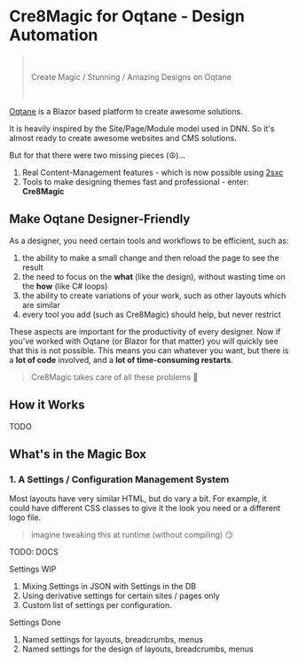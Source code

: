 # Cre8Magic for Oqtane - Design Automation

> &nbsp;
> 
> Create Magic / Stunning / Amazing Designs on Oqtane
> 
> &nbsp;

[Oqtane](https://www.oqtane.org/) is a Blazor based platform to create awesome solutions. 

It is heavily inspired by the Site/Page/Module model used in DNN.
So it's almost ready to create awesome websites and CMS solutions. 

But for that there were two missing pieces (☮️)...

1. Real Content-Management features - which is now possible using [2sxc](https://2sxc.org)
1. Tools to make designing themes fast and professional - enter: **Cre8Magic** 

## Make Oqtane Designer-Friendly

As a designer, you need certain tools and workflows to be efficient, such as:

1. the ability to make a small change and then reload the page to see the result
1. the need to focus on the **what** (like the design), without wasting time on the **how** (like C# loops)
1. the ability to create variations of your work, such as other layouts which are similar
1. every tool you add (such as Cre8Magic) should help, but never restrict

These aspects are important for the productivity of every designer. 
Now if you've worked with Oqtane (or Blazor for that matter) you will quickly see that this is not possible. 
This means you can whatever you want, but there is a **lot of code** involved, and a **lot of time-consuming restarts**.

> 
> Cre8Magic takes care of all these problems 🚀
> 

## How it Works

TODO

## What's in the Magic Box

### 1. A Settings / Configuration Management System

Most layouts have very similar HTML, but do vary a bit. 
For example, it could have different CSS classes to give it the look you need or a different logo file. 

> imagine tweaking this at runtime (without compiling) 😏

TODO: DOCS



Settings WIP

1. Mixing Settings in JSON with Settings in the DB
1. Using derivative settings for certain sites / pages only
1. Custom list of settings per configuration. 


Settings Done

1. Named settings for layouts, breadcrumbs, menus
1. Named settings for the design of layouts, breadcrumbs, menus